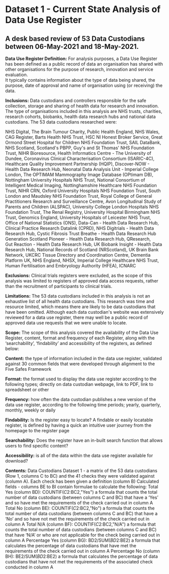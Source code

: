 # Dataset 1 - Current State Analysis of Data Use Register

## A desk based review of 53 Data Custodians between 06-May-2021 and 18-May-2021.

**Data Use Register Definition:**
For analysis purposes, a Data Use Register has been defined as a public record of data an organisation has shared with other organisations for the purpose of research, innovation and service evaluation.  
It typically contains information about the type of data being shared, the purpose, date of approval and name of organisation using (or receiving) the data. 

**Inclusions:**
Data custodians and controllers responsible for the safe collection, storage and sharing of health data for research and innovation. 
The type of organisations included in this analysis are NHS trusts, charities, research cohorts, biobanks, health data research hubs and national data custodians.  The 53 data custodians researched were: 

NHS Digital, The Brain Tumour Charity, Public Health England, NHS Wales, CAG Register,  Barts Health NHS Trust, HSC NI Honest Broker Service, Great Ormond Street Hospital for Children NHS Foundation Trust, 
SAIL DataBank, NHS Scotland, Scotland's PBPP, Guy's and St Thomas' NHS Foundation Trust, NIHR Bioresource, Health Informatics Centre - The University of Dundee, Coronavirus Clinical Characterisation Consortium (ISARIC-4C), 
Healthcare Quality Improvement Partnership (HQIP), Discover-NOW - Health Data Research Hub, Neonatal Data Analysis Unit - Imperial College London, The OPTIMAM Mammography Image Database (OPtimam DB),  
Nottingham University Hospitals NHS Trust, National Consortium of Intelligent Medical Imaging, Nottinghamshire Healthcare NHS Foundation Trust, NIHR CRN, Oxford University Hospitals NHS Foundation Trust, 
South London and Maudsley NHS Foundation Trust, Royal College of General Practitioners Research and Surveillance Centre, Avon Longitudinal Study of Parents and Children (ALSPAC), University College London Hospitals NHS Foundation Trust, 
The Renal Registry,  University Hospital Birmingham NHS Trust, Genomics England, University Hospitals of Leicester NHS Trust, Office of National Statistics (ONS), Data-Can - Health Data Research Hub, 
Clinical Practice Research Datalink (CPRD), NHS Digitrials - Health Data Research Hub,  Cystic Fibrosis Trust Breathe - Health Data Research Hub Generation Scotland Pioneer - Health Data Research Hub, QResearch,  
Gut Reaction - Health Data Research Hub, UK Biobank Insight - Health Data Research Hub, National Records of Scotland (NRScotland), UK Brain Bank Network, UKCRC Tissue Directory and Coordination Centre, Dementia Platform UK, NHS England, 
NHSX, Imperial College Healthcare NHS Trust, Human Fertilisation and Embryology Authority (HFEA), ICNARC 

**Exclusions:**
Clinical trials registers were excluded, as the scope of this analysis was limited to registers of approved data access requests, rather than the recruitment of participants to clinical trials.

**Limitations:**
The 53 data custodians included in this analysis is not an exhaustive list of all health data custodians. This research was time and resource limited, which means there are likely to be data custodians that have been omitted. 
Although each data custodian's website was extensively reviewed for a data use register, there may well be a public record of approved data use requests that we were unable to locate. 

**Scope:**
The scope of this analysis covered the availability of the Data Use Register, content,  format and frequency of each Register, along with the ‘searchability’, ‘findability’ and accessibility of the registers, as defined below:

**Content:** the type of information included in the data use register, validated against 30 common fields that were developed through alignment to the Five Safes Framework 

**Format:** the format used to display the data use register according to the following types; directly on data custodian webpage, link to PDF, link to spreadsheet or other

**Frequency:** how often the data custodian publishes a new version of the data use register, according to the following time periods; yearly, quarterly, monthly, weekly or daily

**Findability:** Is the register easy to locate? A findable or easily locatable register, is defined by having a quick an intuitive user journey from the homepage to the register page

**Searchability:** Does the register have an in-built search function that allows users to find specific content?

**Accessibility:** is all of the data within the data use register available for download?


**Contents:**
Data Custodians Dataset 1 - a matrix of the 53 data custodians (Row 1, columns C to BC) and the 41 checks they were validated against (column A). Each check has been given a definition (column B)
Calculated fields - columns BE to BI contain formulae to calculate the following:
Total Yes (column BD): COUNTIF($C2:$BC2,"Yes") a formula that counts the total number of data custodians (between columns C and BC) that have a ‘Yes’ and so have met the requirements of the check carried out in column A
Total No (column BE): COUNTIF($C2:$BC2,"No") a formula that counts the total number of data custodians (between columns C and BC) that have a ‘No’ and so have not met the requirements of the check carried out in column A
Total N/A (column BF): COUNTIF($C2:$BC2,"N/A") a formula that counts the total number of data custodians (between columns C and BC) that have ‘N/A’ or who are not applicable for the check being carried out in column A
Percentage Yes (column BG): BD2/SUM($BD2:$BE2) a formula that calculates the percentage of data custodians that have met the requirements of the check carried out in column A
Percentage No (column BH): BE2/SUM($BD2:$BE2) a formula that calculates the percentage of data custodians that have not met the requirements of the associated check conducted in column A
